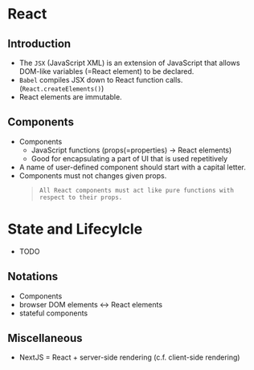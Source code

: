 # React

## Introduction

* The `JSX` (JavaScript XML) is an extension of JavaScript that allows DOM-like variables (=React element) to be declared.
* `Babel` compiles JSX down to React function calls. (`React.createElements()`)
* React elements are immutable.

## Components

* Components
  * JavaScript functions (props(=properties) -> React elements)
  * Good for encapsulating a part of UI that is used repetitively
* A name of user-defined component should start with a capital letter.
* Components must not changes given props.
  > `All React components must act like pure functions with respect to their props.`
  

# State and Lifecylcle

* TODO

## Notations

* Components
* browser DOM elements <-> React elements
* stateful components

## Miscellaneous

* NextJS = React + server-side rendering (c.f. client-side rendering)

